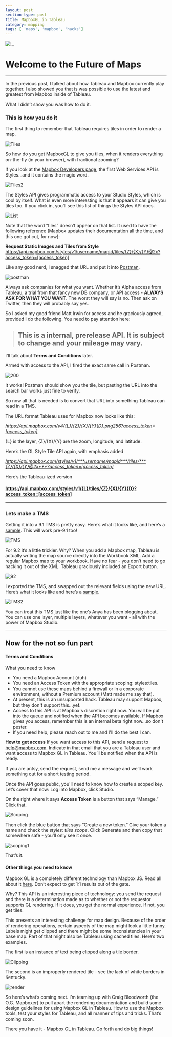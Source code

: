 ```yaml
---
layout: post
section-type: post
title: MapboxGL in Tableau
category: mapping
tags: [ 'maps', 'mapbox', 'hacks']
---
```


<div class="titleheader">
  <img src="https://cmtoomey.github.io/img/mapboxstudio1.gif" alt="..." />
  <div class="titletitle">
    <h1>Welcome to the Future of Maps</h1>
  </div>
</div>

---

In the previous post, I talked about how Tableau and Mapbox currently play together. I also showed you that is was possible to use the latest and greatest from Mapbox inside of Tableau.

What I didn’t show you was how to do it.

###  This is how you do it

The first thing to remember that Tableau requires tiles in order to render a map.

![Tiles](https://cmtoomey.github.io/img/screenshot-1449245574-4.png)

So how do you get MapboxGL to give you tiles, when it renders everything on-the-fly (in your browser), with fractional zooming?

If you look at the [Mapbox Developers page](https://www.mapbox.com/developers/), the first Web Services API is Styles...and it contains the magic word.

![Tiles2](https://cmtoomey.github.io/img/screenshot-1449245878-78.png)

The Styles API gives programmatic access to your Studio Styles, which is cool by itself. What is even more interesting is that it appears it can give you tiles too. If you click in, you’ll see this list of things the Styles API does.

![List](https://cmtoomey.github.io/img/screenshot-1449246113-70.png)

Note that the word “tiles” doesn’t appear on that list. It used to have the following reference (Mapbox updates their documentation all the time, and this one got cut, for now):

**Request Static Images and Tiles from Style**
https://api.mapbox.com/styles/v1/username/mapid/tiles/{Z}/{X}/{Y}@2x?access_token=[access_token]

Like any good nerd, I snagged that URL and put it into [Postman](https://www.getpostman.com/).

![postman](https://cmtoomey.github.io/img/screenshot-1449247370-60.png)

Always ask companies for what you want. Whether it’s Alpha access from Tableau, a trial from that fancy new DB company, or API access - **ALWAYS ASK FOR WHAT YOU WANT**. The worst they will say is no. Then ask on Twitter, then they will probably say yes.

So I asked my good friend Matt Irwin for access and he graciously agreed, provided I do the following. You need to pay attention here:

> ## This is a internal, prerelease API. It is subject to change and your mileage may vary.

I'll talk about **Terms and Conditions** later.

Armed with access to the API, I fired the exact same call in Postman.

![200](https://cmtoomey.github.io/img/screenshot-1449248613-52.png)

It works! Postman should show you the tile, but pasting the URL into the search bar works just fine to verify.

So now all that is needed is to convert that URL into something Tableau can read in a TMS.

The URL format Tableau uses for Mapbox now looks like this:

*https://api.mapbox.com/v4/{L}/{Z}/{X}/{Y}{D}.png256?access_token=[access_token]*

{L} is the layer, {Z}/{X}/{Y} are the zoom, longitude, and latitude.

Here’s the GL Style Tile API again, with emphasis added

*https://api.mapbox.com/styles/v1/***username/mapid***/tiles/***{Z}/{X}/{Y}@2x***?access_token=[access_token]*

Here’s the Tableau-ized version

#### https://api.mapbox.com/styles/v1/{L}/tiles/{Z}/{X}/{Y}{D}?access_token=[access_token]

---

### Lets make a TMS

Getting it into a 9.1 TMS is pretty easy. Here’s what it looks like, and here’s a [sample](https://github.com/cmtoomey/TableauGL). This will work pre-9.1 too!

![TMS](https://cmtoomey.github.io/img/screenshot-1449249240-61.png)

For 9.2 it’s a little trickier. Why? When you add a Mapbox map, Tableau is actually writing the map source directly into the Workbook XML. Add a regular Mapbox map to your workbook. Have no fear - you don’t need to go hacking it out of the XML. Tableau graciously included an Export button.

![92](https://cmtoomey.github.io/img/screenshot-1449249678-91.png)

I exported the TMS, and swapped out the relevant fields using the new URL. Here’s what it looks like and here’s a [sample](https://github.com/cmtoomey/TableauGL).

![TMS2](https://cmtoomey.github.io/img/screenshot-1449249829-18.png)

You can treat this TMS just like the one’s Anya has been blogging about. You can use one layer, multiple layers, whatever you want - all with the power of Mapbox Studio.

---

## Now for the not so fun part

#### Terms and Conditions

What you need to know

+ You need a Mapbox Account (duh)
+ You need an Access Token with the appropriate scoping: styles:tiles.
+ You cannot use these maps behind a firewall or in a corporate environment, without a Premium account (Matt made me say that).
+ At present, this is an unsupported hack. Tableau may support Mapbox, but they don't support this...yet.
+ Access to this API is at Mapbox's discretion right now. You will be put into the queue and notified when the API becomes available. If Mapbox gives you access, remember this is an internal beta right now...so don't pester.
+ If you need help, please reach out to me and I'll do the best I can.

**How to get access**
If you want access to this API, send a request to [help@mapbox.com](mailto:help@mapbox.com). Indicate in that email that you are a Tableau user and want access to Mapbox GL in Tableau. You’ll be notified when the API is ready.

If you are antsy, send the request, send me a message and we’ll work something out for a short testing period.

Once the API goes public, you'll need to know how to create a scoped key. Let’s cover that now: Log into Mapbox, click Studio.

On the right where it says **Access Token** is a button that says “Manage.” Click that.

![Scoping](https://cmtoomey.github.io/img/screenshot-1449250627-78.png)

Then click the blue button that says “Create a new token.” Give your token a name and check the *styles: tiles scope*. Click Generate and then copy that somewhere safe - you’ll only see it once.

![scoping1](https://cmtoomey.github.io/img/screenshot-1449250867-76.png)

That’s it.

#### Other things you need to know

Mapbox GL is a completely different technology than Mapbox JS. Read all about it [here](http://lyzidiamond.com/mapbox-studio-maptime/#0). Don’t expect to get 1:1 results out of the gate.

Why? This API is an interesting piece of technology: you send the request and there is a determination made as to whether or not the requestor supports GL rendering. If it does, you get the normal experience. If not, you get tiles.

This presents an interesting challenge for map design. Because of the order of rendering operations, certain aspects of the map might look a little funny. Labels might get clipped and there might be some inconsistencies in your base map. Part of that might also be Tableau using cached tiles. Here’s two examples.

The first is an instance of text being clipped along a tile border.

![Clipping](https://cmtoomey.github.io/img/screenshot-1449251636-45.png)

The second is an improperly rendered tile - see the lack of white borders in Kentucky.

![render](https://cmtoomey.github.io/img/screenshot-1449251672-81.png)

So here’s what’s coming next. I’m teaming up with Craig Bloodworth (the O.G. Mapboxer) to pull apart the rendering documentation and build some design guidelines for using Mapbox GL in Tableau. How to use the Mapbox tools, test your styles for Tableau, and all manner of tips and tricks. That’s coming soon.

There you have it - Mapbox GL in Tableau. Go forth and do big things!
